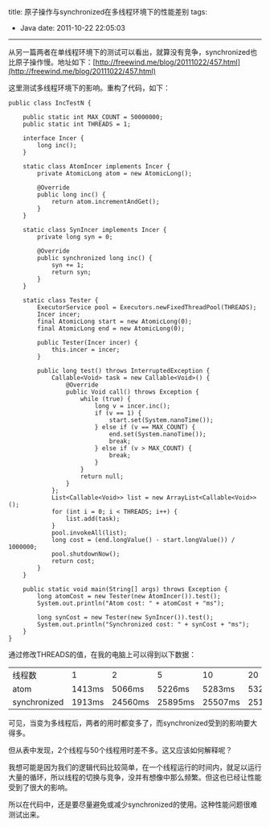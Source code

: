 title: 原子操作与synchronized在多线程环境下的性能差别
tags:
  - Java
date: 2011-10-22 22:05:03
---

从另一篇两者在单线程环境下的测试可以看出，就算没有竞争，synchronized也比原子操作慢。地址如下：[http://freewind.me/blog/20111022/457.html](http://freewind.me/blog/20111022/457.html)

这里测试多线程环境下的影响。重构了代码，如下：

 <span id="more-458"></span> 

```
public class IncTestN {

    public static int MAX_COUNT = 50000000;
    public static int THREADS = 1;

    interface Incer {
        long inc();
    }

    static class AtomIncer implements Incer {
        private AtomicLong atom = new AtomicLong();

        @Override
        public long inc() {
            return atom.incrementAndGet();
        }
    }

    static class SynIncer implements Incer {
        private long syn = 0;

        @Override
        public synchronized long inc() {
            syn += 1;
            return syn;
        }
    }

    static class Tester {
        ExecutorService pool = Executors.newFixedThreadPool(THREADS);
        Incer incer;
        final AtomicLong start = new AtomicLong(0);
        final AtomicLong end = new AtomicLong(0);

        public Tester(Incer incer) {
            this.incer = incer;
        }

        public long test() throws InterruptedException {
            Callable<Void> task = new Callable<Void>() {
                @Override
                public Void call() throws Exception {
                    while (true) {
                        long v = incer.inc();
                        if (v == 1) {
                            start.set(System.nanoTime());
                        } else if (v == MAX_COUNT) {
                            end.set(System.nanoTime());
                            break;
                        } else if (v > MAX_COUNT) {
                            break;
                        }
                    }
                    return null;
                }
            };
            List<Callable<Void>> list = new ArrayList<Callable<Void>>();
            for (int i = 0; i < THREADS; i++) {
                list.add(task);
            }
            pool.invokeAll(list);
            long cost = (end.longValue() - start.longValue()) / 1000000;
            pool.shutdownNow();
            return cost;
        }
    }

    public static void main(String[] args) throws Exception {
        long atomCost = new Tester(new AtomIncer()).test();
        System.out.println("Atom cost: " + atomCost + "ms");

        long synCost = new Tester(new SynIncer()).test();
        System.out.println("Synchronized cost: " + synCost + "ms");
    }
}
```

通过修改THREADS的值，在我的电脑上可以得到以下数据：

<table width="650">
<tbody>
<tr>
<td>线程数</td>
<td>1</td>
<td>2</td>
<td>5</td>
<td>10</td>
<td>20</td>
<td>50</td>
</tr>
<tr>
<td>atom</td>
<td>1413ms</td>
<td>5066ms</td>
<td>5226ms</td>
<td>5283ms</td>
<td>5328ms</td>
<td>5248ms</td>
</tr>
<tr>
<td>synchronized</td>
<td>1913ms</td>
<td>24560ms</td>
<td>25895ms</td>
<td>25507ms</td>
<td>25172ms</td>
<td>25459ms</td>
</tr>
</tbody>
</table>

可见，当变为多线程后，两者的用时都变多了，而synchronized受到的影响要大得多。

但从表中发现，2个线程与50个线程用时差不多。这又应该如何解释呢？

我想可能是因为我们的逻辑代码比较简单，在一个线程运行的时间内，就足以运行大量的循环，所以线程的切换与竞争，没并有想像中那么频繁。但这也已经让性能受到了很大的影响。

所以在代码中，还是要尽量避免或减少synchronized的使用。这种性能问题很难测试出来。